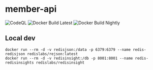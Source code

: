 # member-api
 
![CodeQL](https://github.com/Team-Vegan-at/member-api/workflows/CodeQL/badge.svg?branch=main)
![Docker Build Latest](https://github.com/Team-Vegan-at/member-api/workflows/Docker%20Build%20Latest/badge.svg?branch=main)
![Docker Build Nightly](https://github.com/Team-Vegan-at/member-api/workflows/Docker%20Build%20Nightly/badge.svg?branch=develop)

## Local dev

```
docker run --rm -d -v redisjson:/data -p 6379:6379 --name redis-redisjson redislabs/rejson:latest
docker run --rm -d -v redisinsight:/db -p 8001:8001 --name redis-redisinsights redislabs/redisinsight
```

